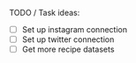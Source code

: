TODO / Task ideas:

- [ ] Set up instagram connection
- [ ] Set up twitter connection
- [ ] Get more recipe datasets 

